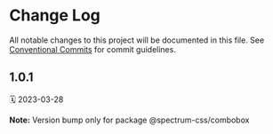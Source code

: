 # Change Log

All notable changes to this project will be documented in this file.
See [Conventional Commits](https://conventionalcommits.org) for commit guidelines.

<a name="1.0.1"></a>
## 1.0.1
🗓 2023-03-28

**Note:** Version bump only for package @spectrum-css/combobox

